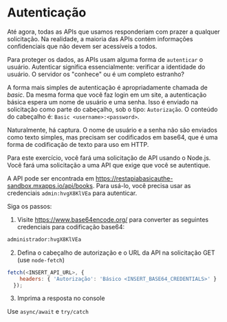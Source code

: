 # Autenticação

Até agora, todas as APIs que usamos responderiam com prazer a qualquer solicitação. Na realidade, a maioria das APIs contém informações confidenciais que não devem ser acessíveis a todos.

Para proteger os dados, as APIs usam alguma forma de `autenticar` o usuário. Autenticar significa essencialmente: verificar a identidade do usuário. O servidor os "conhece" ou é um completo estranho?

A forma mais simples de autenticação é apropriadamente chamada de _basic_. Da mesma forma que você faz login em um site, a autenticação básica espera um nome de usuário e uma senha. Isso é enviado na solicitação como parte do cabeçalho, sob o tipo: `Autorização`. O conteúdo do cabeçalho é: `Basic <username>:<password>`.

Naturalmente, há captura. O nome de usuário e a senha não são enviados como texto simples, mas precisam ser codificados em base64, que é uma forma de codificação de texto para uso em HTTP.

Para este exercício, você fará uma solicitação de API usando o Node.js. Você fará uma solicitação a uma API que exige que você se autentique.

A API pode ser encontrada em https://restapiabasicauthe-sandbox.mxapps.io/api/books. Para usá-lo, você precisa usar as credenciais `admin:hvgX8KlVEa` para autenticar.

Siga os passos:

1. Visite https://www.base64encode.org/ para converter as seguintes credenciais para codificação base64:

``` md
administrador:hvgX8KlVEa
```

2. Defina o cabeçalho de autorização e o URL da API na solicitação GET (use `node-fetch`)

``` js
fetch(<INSERT_API_URL>, {
    headers: { 'Autorização': 'Básico <INSERT_BASE64_CREDENTIALS>' }
  });
```

3. Imprima a resposta no console

Use `async/await` e `try/catch`
